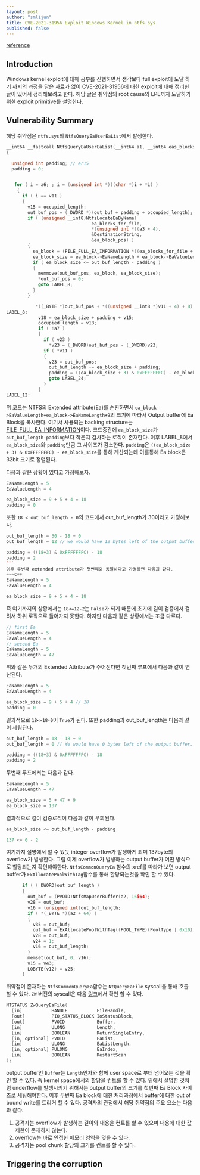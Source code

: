 ```yaml
---
layout: post
author: "smlijun" 
title: CVE-2021-31956 Exploit Windows Kernel in ntfs.sys
published: false
---
```


[reference](https://research.nccgroup.com/2021/07/15/cve-2021-31956-exploiting-the-windows-kernel-ntfs-with-wnf-part-1/) 

Introduction
---
Windows kernel exploit에 대해 공부를 진행하면서 생각보다 full exploit에 도달 하기 까지의 과정을 담은 자료가 없어 CVE-2021-31956에 대한 exploit에 대해 정리한 글이 있어서 정리해보려고 한다. 해당 글은 취약점의 root cause와 LPE까지 도달하기 위한 exploit primitive를 설명한다.

Vulnerability Summary
---
해당 취약점은 `ntfs.sys`의 `NtfsQueryEaUserEaList`에서 발생한다.
~~~c++
__int64 __fastcall NtfsQueryEaUserEaList(__int64 a1, __int64 eas_blocks_for_file, __int64 a3, __int64 out_buf, unsigned int out_buf_length, unsigned int *a6, char a7)
{

  unsigned int padding; // er15
  padding = 0;


   for ( i = a6; ; i = (unsigned int *)((char *)i + *i) )
    {
      if ( i == v11 )
      {
        v15 = occupied_length;
        out_buf_pos = (_DWORD *)(out_buf + padding + occupied_length);
        if ( (unsigned __int8)NtfsLocateEaByName(
                                ea_blocks_for_file,
                                *(unsigned int *)(a3 + 4),
                                &DestinationString,
                                &ea_block_pos) )
        {
          ea_block = (FILE_FULL_EA_INFORMATION *)(ea_blocks_for_file + ea_block_pos);
          ea_block_size = ea_block->EaNameLength + ea_block->EaValueLength + 9;           // Attacker controlled from Ea
          if ( ea_block_size <= out_buf_length - padding )                                // The check which can underflow
          {
            memmove(out_buf_pos, ea_block, ea_block_size);
            *out_buf_pos = 0;
            goto LABEL_8;
          }
        }

           *((_BYTE *)out_buf_pos + *((unsigned __int8 *)v11 + 4) + 8) = 0;
LABEL_8:
            v18 = ea_block_size + padding + v15;
            occupied_length = v18;
            if ( !a7 )
            {
              if ( v23 )
                *v23 = (_DWORD)out_buf_pos - (_DWORD)v23;
              if ( *v11 )
              {
                v23 = out_buf_pos;
                out_buf_length -= ea_block_size + padding;
                padding = ((ea_block_size + 3) & 0xFFFFFFFC) - ea_block_size;
                goto LABEL_24;
              }
            }
LABEL_12:
~~~

위 코드는 NTFS의 Extended attribute(Ea)를 순환하면서 `ea_block->EaValueLength+ea_block->EaNameLength+9`의 크기에 따라서 Output buffer에 Ea Block을 복사한다. 여기서 사용되는 backing structure는 [FILE_FULL_EA_INFORMATION](https://docs.microsoft.com/en-us/windows-hardware/drivers/ddi/wdm/ns-wdm-_file_full_ea_information)이다. 코드중간에 `ea_block_size`가 `out_buf_length-padding`보다 작은지 검사하는 로직이 존재한다. 이후 LABEL_8에서 `ea_block_size`와 `padding`만큼 그 사이즈가 감소한다. `padding`은 `((ea_block_size + 3) & 0xFFFFFFFC) - ea_block_size`를 통해 계산되는데 이를통해 Ea block은 32bit 크기로 정렬된다.

다음과 같은 상황이 있다고 가정해보자.
~~~c++
EaNameLength = 5
EaValueLength = 4

ea_block_size = 9 + 5 + 4 = 18
padding = 0
~~~
또한 `18 < out_buf_length - 0`의 코드에서 out_buf_length가 30이라고 가정해보자.
~~~c++
out_buf_length = 30 - 18 + 0
out_buf_length = 12 // we would have 12 bytes left of the output buffer.

padding = ((18+3) & 0xFFFFFFFC) - 18
padding = 2
```
이후 두번째 extended attribute가 첫번째와 동일하다고 가정하면 다음과 같다.
~~~c++
EaNameLength = 5
EaValueLength = 4

ea_block_size = 9 + 5 + 4 = 18
~~~
즉 여기까지의 상황에서는 `18<=12-2`는 `False`가 되기 때문에 초기에 길이 검증에서 걸려서 하위 로직으로 들어가지 못한다. 하지만 다음과 같은 상황에서는 조금 다르다.
~~~c++
// first Ea
EaNameLength = 5
EaValueLength = 4
// second Ea
EaNameLength = 5
EaValueLength = 47
~~~
위와 같은 두개의 Extended Attribute가 주어진다면 첫번째 루프에서 다음과 같이 연산된다.
~~~c++
EaNameLength = 5
EaValueLength = 4

ea_block_size = 9 + 5 + 4 // 18
padding = 0
~~~
결과적으로 `18<=18-0`이 `True`가 된다. 또한 padding과 out_buf_length는 다음과 같이 세팅된다.
~~~c++
out_buf_length = 18 - 18 + 0 
out_buf_length = 0 // We would have 0 bytes left of the output buffer.

padding = ((18+3) & 0xFFFFFFFC) - 18
padding = 2
~~~
두번째 루프에서는 다음과 같다.
~~~c++
EaNameLength = 5
EaValueLength = 47

ea_block_size = 5 + 47 + 9
ea_block_size = 137
~~~
결과적으로 길이 검증로직이 다음과 같이 우회된다.
~~~c++
ea_block_size <= out_buf_length - padding

137 <= 0 - 2
~~~
여기까지 설명에서 알 수 있듯 integer overflow가 발생하게 되며 137byte의 overflow가 발생한다. 그럼 이제 overflow가 발생하는 output buffer가 어떤 방식으로 할당되는지 확인해야한다.
`NtfsCommonQueryEa` 함수의 xref를 따라가 보면 output buffer가 `ExAllocatePoolWithTag`함수를 통해 할당되는것을 확인 할 수 있다.
~~~c++
      if ( (_DWORD)out_buf_length )
      {
        out_buf = (PVOID)NtfsMapUserBuffer(a2, 16i64);
        v28 = out_buf;
        v16 = (unsigned int)out_buf_length;
        if ( *(_BYTE *)(a2 + 64) )
        {
          v35 = out_buf;
          out_buf = ExAllocatePoolWithTag((POOL_TYPE)(PoolType | 0x10), (unsigned int)out_buf_length, 0x4546744Eu);
          v28 = out_buf;
          v24 = 1;
          v16 = out_buf_length;
        }
        memset(out_buf, 0, v16);
        v15 = v43;
        LOBYTE(v12) = v25;
      }
~~~
취약점이 존재하는 `NtfsCommonQueryEa`함수는 `NtQueryEaFile` syscall을 통해 호출 할 수 있다. `ZW` 버전의 syscall은 다음 [링크](https://docs.microsoft.com/en-us/windows-hardware/drivers/ddi/ntifs/nf-ntifs-zwqueryeafile)에서 확인 할 수 있다.
~~~c++
NTSTATUS ZwQueryEaFile(
  [in]           HANDLE           FileHandle,
  [out]          PIO_STATUS_BLOCK IoStatusBlock,
  [out]          PVOID            Buffer,
  [in]           ULONG            Length,
  [in]           BOOLEAN          ReturnSingleEntry,
  [in, optional] PVOID            EaList,
  [in]           ULONG            EaListLength,
  [in, optional] PULONG           EaIndex,
  [in]           BOOLEAN          RestartScan
);
~~~
output buffer인 `Buffer`는 `Length`인자와 함께 user space로 부터 넘어오는 것을 확인 할 수 있다. 즉 kernel space에서의 할당을 컨트롤 할 수 있다. 위에서 설명한 것처럼 underflow를 발생시키기 위해서는 output buffer의 크기를 첫번째 Ea Block 사이즈로 세팅해야한다. 이후 두번째 Ea block에 대한 처리과정에서 buffer에 대한 out of bound write를 트리거 할 수 있다. 공격자의 관점에서 해당 취약점의 주요 요소는 다음과 같다.
1. 공격자는 overflow가 발생하는 길이와 내용을 컨트롤 할 수 있으며 내용에 대한 값 제한이 존재하지 않는다.
2. overflow는 바로 인접한 메모리 영역을 덮을 수 있다.
3. 공격자는 pool chunk 할당의 크기를 컨트롤 할 수 있다.

Triggering the corruption
---
